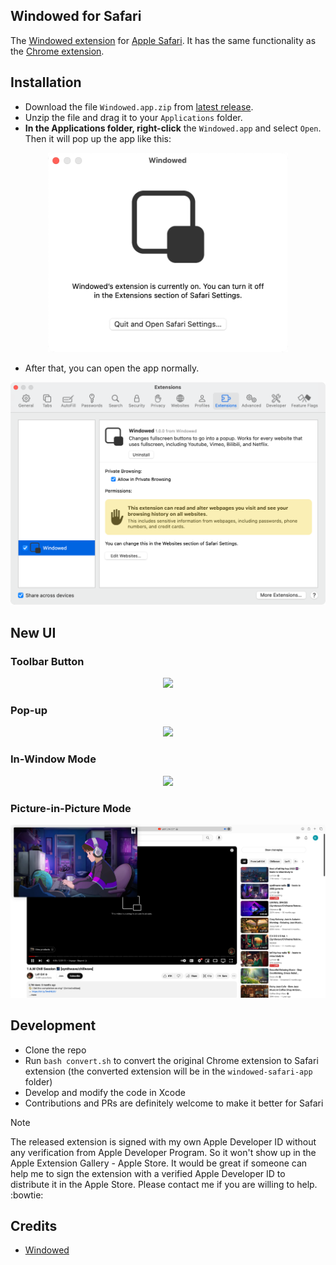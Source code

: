 ## Windowed for Safari

The [Windowed extension](https://github.com/dralletje/Windowed) for [Apple Safari](https://www.apple.com/safari/).
It has the same functionality as the [Chrome extension](https://chromewebstore.google.com/detail/windowed-floating-youtube/gibipneadnbflmkebnmcbgjdkngkbklb).

## Installation

- Download the file `Windowed.app.zip` from [latest release](https://github.com/kaiyuyue/Windowed-Safari/releases).
- Unzip the file and drag it to your `Applications` folder.
- **In the Applications folder, right-click** the `Windowed.app` and select `Open`. Then it will pop up the app like this:

<p align="center">
  <img src="./assets/open.png" width=384>
  <br>
</p>

- After that, you can open the app normally.

<p align="center">
  <img src="./assets/intro.png" width=512>
  <br>
</p>

## New UI

### Toolbar Button

<p align="center">
  <img src="./assets/pop-up-toolbar.png">
  <br>
</p>

### Pop-up 

<p align="center">
  <img src="./assets/pop-up-video.png">
  <br>
</p>

### In-Window Mode

<p align="center">
  <img src="./assets/in-window.png">
  <br>
</p>

### Picture-in-Picture Mode

<p align="center">
  <img src="./assets/pic-in-pic.png">
  <br>
</p>

## Development

- Clone the repo
- Run `bash convert.sh` to convert the original Chrome extension to Safari extension (the converted extension will be in the `windowed-safari-app` folder)
- Develop and modify the code in Xcode
- Contributions and PRs are definitely welcome to make it better for Safari

> [!NOTE]
> The released extension is signed with my own Apple Developer ID without any verification from Apple Developer Program. So it won't show up in the Apple Extension Gallery - Apple Store. It would be great if someone can help me to sign the extension with a verified Apple Developer ID to distribute it in the Apple Store. Please contact me if you are willing to help. :bowtie:

## Credits

- [Windowed](https://github.com/dralletje/Windowed)
